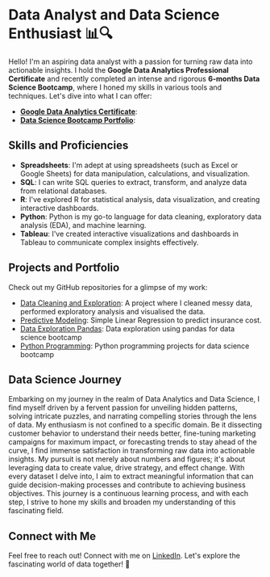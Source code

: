 # Data Analyst and Data Science Enthusiast 📊🔍 

Hello! I'm an aspiring data analyst with a passion for turning raw data into actionable insights.
I hold the **Google Data Analytics Professional Certificate** and recently completed an intense and rigorous **6-months Data Science Bootcamp**,
where I honed my skills in various tools and techniques. Let's dive into what I can offer:

* [**Google Data Analytics Certificate**](https://coursera.org/share/865afaef4994a5fd9416c53bb408524d):
* [**Data Science Bootcamp Portfolio**](https://www.hyperiondev.com/portfolio/MS23020006813/):

## Skills and Proficiencies
- **Spreadsheets**: I'm adept at using spreadsheets (such as Excel or Google Sheets) for data manipulation, calculations, and visualization.
- **SQL**: I can write SQL queries to extract, transform, and analyze data from relational databases.
- **R**: I've explored R for statistical analysis, data visualization, and creating interactive dashboards.
- **Python**: Python is my go-to language for data cleaning, exploratory data analysis (EDA), and machine learning.
- **Tableau**: I've created interactive visualizations and dashboards in Tableau to communicate complex insights effectively.

## Projects and Portfolio
Check out my GitHub repositories for a glimpse of my work:
- [Data Cleaning and Exploration](https://github.com/Mario85S/data_analysis_scenario_python01/blob/main/Credit_Card_Analysis_Pred.ipynb): A project where I cleaned messy data, performed exploratory analysis and visualised the data. 
- [Predictive Modeling](https://github.com/Mario85S/data_analysis/blob/main/Linear_Regression_Python.ipynb): Simple Linear Regression to predict insurance cost. 
- [Data Exploration Pandas](https://github.com/Mario85S/data_analysis/blob/main/Pandas_Report.ipynb): Data exploration using pandas for data science bootcamp 
- [Python Programming](https://github.com/Mario85S/python_programming): Python programming projects for data science bootcamp 

## Data Science Journey
Embarking on my journey in the realm of Data Analytics and Data Science, I find myself driven by a fervent passion for unveiling hidden patterns, solving intricate puzzles, and narrating compelling stories through the lens of data. My enthusiasm is not confined to a specific domain. Be it dissecting customer behavior to understand their needs better, fine-tuning marketing campaigns for maximum impact, or forecasting trends to stay ahead of the curve, I find immense satisfaction in transforming raw data into actionable insights.
My pursuit is not merely about numbers and figures; it's about leveraging data to create value, drive strategy, and effect change. With every dataset I delve into, I aim to extract meaningful information that can guide decision-making processes and contribute to achieving business objectives. This journey is a continuous learning process, and with each step, I strive to hone my skills and broaden my understanding of this fascinating field.

## Connect with Me
Feel free to reach out! Connect with me on [LinkedIn](https://www.linkedin.com/in/mariuszsawka). Let's explore the fascinating world of data together! 🌟
